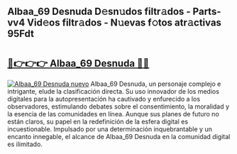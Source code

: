 ## Albaa_69 Desnuda D𝚎sn𝚞dos filtr𝚊dos - Parts-vv4 Vid𝚎os filtr𝚊dos - N𝚞evas f𝚘tos atr𝚊ctivas 95Fdt

# <h2><a href="http://mban98.tromn.icu/?c=Albaa_69+Desnuda">🔗👉👉👉 Albaa_69 Desnuda 🔗🔗</a></h2>

[![Albaa_69 Desnuda nuevo](https://i.imgur.com/pEAQMta.gif)](http://mban98.tromn.icu/?c=Albaa_69+Desnuda)
Albaa_69 Desnuda, un personaje complejo e intrigante, elude la clasificación directa. Su uso innovador de los medios digitales para la autopresentación ha cautivado y enfurecido a los observadores, estimulando debates sobre el consentimiento, la moralidad y la esencia de las comunidades en línea. Aunque sus planes de futuro no están claros, su papel en la redefinición de la esfera digital es incuestionable. Impulsado por una determinación inquebrantable y un encanto innegable, el alcance de Albaa_69 Desnuda en la comunidad digital es ilimitado.
